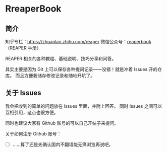 # RreaperBook

## 简介

知乎专栏：<https://zhuanlan.zhihu.com/reaper>
微信公众号：<u>reaperbook</u> （REAPER 手册）

REAPER 相关的各种教程、基础说明、技巧分享和问答。

其实主要是因为 Git 上可以保存各种提问记录——没错！就是冲着 Issues 开的仓库。
而且方便我储存修改记录和随地开坑了。

## 关于 Issues

我会把收到的简单的问题放在 Issues 里面，并附上回答。
同时 Issues 之间可以互相引用，这点也很方便。

同时也建议大家有 Github 账号的可以自己开帖子来提问。

关于如何注册 Github 账号：
- [ ] ……算了还是先确认国内不翻墙能无痛浏览再说吧。